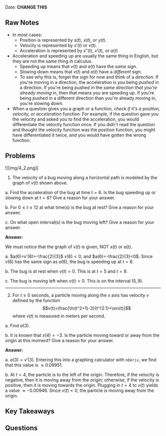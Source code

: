 Date: **CHANGE THIS**

## Raw Notes

- In most cases:
    - Position is represented by $s(t)$, $x(t)$, or $y(t)$.
    - Velocity is represented by $s'(t)$ or $v(t)$.
    - Acceleration is represented by $s''(t)$, $v'(t)$, or $a(t)$
- Acceleration and speeding up are usually the same thing in English, but they are not the same thing in calculus.
    - Speeding up means that $v(t)$ and $a(t)$ have the *same sign*.
    - Slowing down means that $v(t)$ and $a(t)$ have a *different sign*.
    - To see why this is, forget the sign for now and think of a *direction*. If you're moving in a direction, the acceleration is you being *pushed* in a direction. If you're being pushed in the *same direction that you're already moving in*, then that means you are speeding up. If you're being pushed in a different direction than you're already moving in, you're slowing down.
- When a question gives you a graph or a function, *check if it's a position, velocity, or acceleration* function. For example, if the question gave you the velocity and asked you to find the acceleration, you would differentiate the velocity function once. If you didn't read the question and thought the velocity function was the position function, you might have differentiated it twice, and you would have gotten the wrong function.

## Problems

![[img/4_2.png]]

1. The velocity of a bug moving along a horizontal path is modeled by the graph of $v(t)$ shown above.

a. Find the acceleration of the bug at time $t=6$. Is the bug speeding up or slowing down at $t=6$? Give a reason for your answer.

b. For $0\leq t\leq12$ at what time(s) is the bug at rest? Give a reason for your answer.

c. On what open interval(s) is the bug moving left? Give a reason for your answer.

**Answer:**

We must notice that the graph of $v(t)$ is given, NOT $x(t)$ or $a(t)$.

a. $a(6)=v'(6)=-\frac{2}{3}$
$v(6)<0$, and $a(6)=-\frac{2}{3}<0$. Since $v(6)$ has the same sign as $a(6)$, the bug is speeding up at $t=6$.

b. The bug is at rest when $v(t)=0$. This is at $t=5$ and $t=9$.

c. The bug is moving left when $v(t)<0$. This is on the interval $(5,9)$.

___

2. For $t\geq 0$ seconds, a particle moving along the $x$ axis has velocity $v$ defined by the function $$v(t)=\frac{\ln(t^2+1)-3}{t^{2.1}+\sin(t)}$$
where $v(t)$ is measured in meters per second.

a. Find $a(3)$.

b. It is known that $x(4)=-3$. Is the particle moving toward or away from the origin at this moment? Give a reason for your answer.

**Answer:**

a. $a(3)=v'(3)$. Entering this into a graphing calculator with `nDeriv`, we find that this value is $\approx 0.09951$.

b. At $t=4$, the particle is to the left of the origin. Therefore, if the velocity is negative, then it is moving away from the origin; otherwise, if the velocity is positive, then it is moving towards the origin. Plugging in $t=4$ to $v(t)$ yields a value $\approx -0.00946$. Since $v(t)<0$, the particle is moving away from the origin.


## Key Takeaways



## Questions

